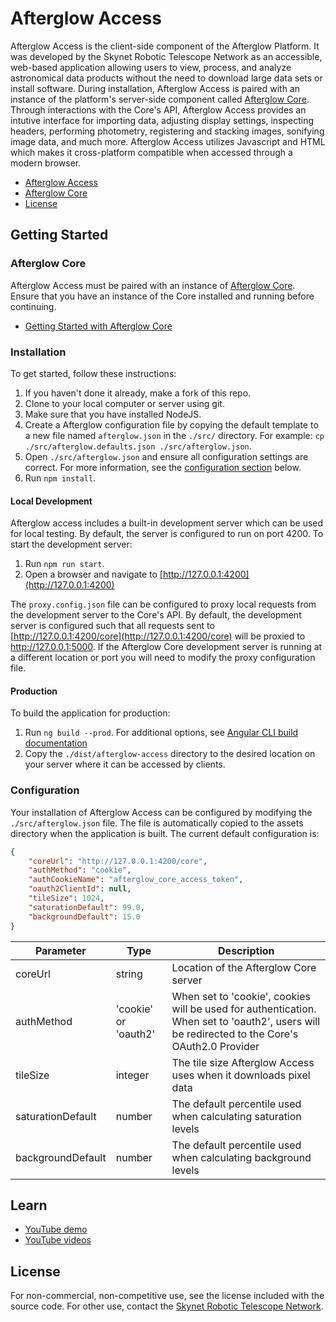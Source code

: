 # Afterglow Access

Afterglow Access is the client-side component of the Afterglow Platform.  It was developed by the Skynet Robotic Telescope Network as an accessible, web-based application allowing users to view, process, and analyze astronomical data products without the need to download large data sets or install software.  During installation,  Afterglow Access is paired with an instance of the platform's server-side component called [Afterglow Core](https://github.com/SkynetRTN/afterglow-core).  Through interactions with the Core's API, Afterglow Access provides an intutive interface for importing data, adjusting display settings, inspecting headers, performing photometry, registering and stacking images, sonifying image data, and much more.  Afterglow Access utilizes Javascript and HTML which makes it cross-platform compatible when accessed through a modern browser. 

- [Afterglow Access](https://github.com/SkynetRTN/afterglow-access)
- [Afterglow Core](https://github.com/SkynetRTN/afterglow-core)
- [License](https://github.com/SkynetRTN/afterglow-access/blob/master/LICENSE.md)


## Getting Started

### Afterglow Core

Afterglow Access must be paired with an instance of [Afterglow Core](https://github.com/SkynetRTN/afterglow-core).  Ensure that you have an instance of the Core installed and running before continuing. 

- [Getting Started with Afterglow Core](https://github.com/SkynetRTN/afterglow-core/1_1/README.md#getting-started)

### Installation

To get started, follow these instructions:

1. If you haven't done it already, make a fork of this repo.
2. Clone to your local computer or server using git.
3. Make sure that you have installed NodeJS.
4. Create a Afterglow configuration file by copying the default template to a new file named `afterglow.json` in the `./src/` directory. For example: `cp ./src/afterglow.defaults.json ./src/afterglow.json`.
5. Open `./src/afterglow.json` and ensure all configuration settings are correct.  For more information, see the [configuration section](#configuration) below.
6. Run `npm install`.

#### Local Development
Afterglow access includes a built-in development server which can be used for local testing.  By default,  the server is configured to run on port 4200.  To start the development server:

1. Run `npm run start`.
2. Open a browser and navigate to [http://127.0.0.1:4200](http://127.0.0.1:4200)

The `proxy.config.json` file can be configured to proxy local requests from the development server to the Core's API.  By default, the development server is configured such that all requests sent to [http://127.0.0.1:4200/core](http://127.0.0.1:4200/core) will be proxied to http://127.0.0.1:5000.  If the Afterglow Core development server is running at a different location or port you will need to modify the proxy configuration file. 

#### Production
To build the application for production:

1. Run `ng build --prod`.  For additional options, see [Angular CLI build documentation](https://angular.io/cli/build)
2. Copy the `./dist/afterglow-access` directory to the desired location on your server where it can be accessed by clients.

### Configuration

Your installation of Afterglow Access can be configured by modifying the `./src/afterglow.json` file.  The file is automatically copied to the assets directory when the application is built.  The current default configuration is:

```json
{
    "coreUrl": "http://127.0.0.1:4200/core",
    "authMethod": "cookie",
    "authCookieName": "afterglow_core_access_token",
    "oauth2ClientId": null,
    "tileSize": 1024,
    "saturationDefault": 99.0,
    "backgroundDefault": 15.0
}
```

| Parameter         | Type                  | Description                           |
| ----------------- | --------------------- | ------------------------------------- |
| coreUrl           | string                | Location of the Afterglow Core server |
| authMethod        | 'cookie' or 'oauth2'  | When set to 'cookie', cookies will be used for authentication.  When set to 'oauth2', users will be redirected to the Core's OAuth2.0 Provider |
| tileSize          | integer               | The tile size Afterglow Access uses when it downloads pixel data |
| saturationDefault | number                | The default percentile used when calculating saturation levels |
| backgroundDefault | number                | The default percentile used when calculating background levels |

## Learn

- [YouTube demo](https://youtu.be/Z6qi-aJ613E?t=317)
- [YouTube videos](https://www.youtube.com/playlist?list=PLy034wwN98YKMepknVKcRPB9qpN0aHYaJ)


## License

For non-commercial, non-competitive use,  see the license included with the source code.  For other use, contact the [Skynet Robotic Telescope Network](https://skynet.unc.edu).
